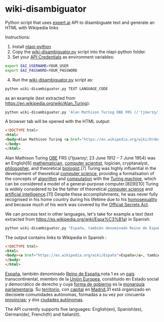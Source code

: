 # wiki-disambiguator
Python script that uses [expert.ai](https://expert.ai) API to disambiguate text and generate an HTML with Wikipedia links

Instructions:
1. Install [nlapi-python](https://github.com/therealexpertai/nlapi-python)
2. Copy the [wiki-disambiguator.py](./wiki-disambiguator.py) script into the nlapi-python folder.
3. Set your [API Credentials](https://developer.expert.ai/ui/login) as environment variables:
  ```bash
  export EAI_USERNAME=YOUR_USER
  export EAI_PASSWORD=YOUR_PASSWORD
  ```
4. Run the [wiki-disambiguator.py](./wiki-disambiguator.py) script as:
  ```bash
  python wiki-disambiguator.py TEXT LANGUAGE_CODE
  ```
  as an example (text extracted from https://en.wikipedia.org/wiki/Alan_Turing):
  ```bash
  python wiki-disambiguator.py 'Alan Mathison Turing OBE FRS (/ˈtjʊərɪŋ/; 23 June 1912 – 7 June 1954) was an English[6] mathematician, computer scientist, logician, cryptanalyst, philosopher, and theoretical biologist.[7] Turing was highly influential in the development of theoretical computer science, providing a formalisation of the concepts of algorithm and computation with the Turing machine, which can be considered a model of a general-purpose computer.[8][9][10] Turing is widely considered to be the father of theoretical computer science and artificial intelligence.[11] Despite these accomplishments, he was never fully recognised in his home country during his lifetime due to his homosexuality and because much of his work was covered by the Official Secrets Act.' 'en'
  ```
  A browser tab will be opened with the HTML output:
  ```html
  <!DOCTYPE html>
  <html>
  <body>Alan Mathison Turing <a href="https://en.wikipedia.org/wiki/Order_of_the_British_Empire">OBE</a> FRS (/ˈtjʊərɪŋ/; 23 June 1912 – 7 June 1954) was an English[6] <a href="https://en.wikipedia.org/wiki/Mathematician">mathematician</a>, <a href="https://en.wikipedia.org/wiki/Computer_scientist">computer scientist</a>, logician, cryptanalyst, <a href="https://en.wikipedia.org/wiki/Philosopher">philosopher</a>, and theoretical <a href="https://en.wikipedia.org/wiki/Biologist">biologist</a>.[7] Turing was highly influential in the development of theoretical <a href="https://en.wikipedia.org/wiki/Computer_science">computer science</a>, providing a formalisation of the concepts of <a href="https://en.wikipedia.org/wiki/Algorithm">algorithm</a> and <a href="https://en.wikipedia.org/wiki/Computation">computation</a> with the <a href="https://en.wikipedia.org/wiki/Turing_machine">Turing machine</a>, which can be considered a model of a general-purpose computer.[8][9][10] Turing is widely considered to be the father of theoretical <a href="https://en.wikipedia.org/wiki/Computer_science">computer science</a> and <a href="https://en.wikipedia.org/wiki/Artificial_intelligence">artificial intelligence</a>.[11] Despite these accomplishments, he was never fully recognised in his home country during his lifetime due to his <a href="https://en.wikipedia.org/wiki/Homosexuality">homosexuality</a> and because much of his work was covered by the <a href="https://en.wikipedia.org/wiki/Official_Secrets_Act">Official Secrets Act</a>.
  </body>
  </html>
  ```
Alan Mathison Turing <a href="https://en.wikipedia.org/wiki/Order_of_the_British_Empire">OBE</a> FRS (/ˈtjʊərɪŋ/; 23 June 1912 – 7 June 1954) was an English[6] <a href="https://en.wikipedia.org/wiki/Mathematician">mathematician</a>, <a href="https://en.wikipedia.org/wiki/Computer_scientist">computer scientist</a>, logician, cryptanalyst, <a href="https://en.wikipedia.org/wiki/Philosopher">philosopher</a>, and theoretical <a href="https://en.wikipedia.org/wiki/Biologist">biologist</a>.[7] Turing was highly influential in the development of theoretical <a href="https://en.wikipedia.org/wiki/Computer_science">computer science</a>, providing a formalisation of the concepts of <a href="https://en.wikipedia.org/wiki/Algorithm">algorithm</a> and <a href="https://en.wikipedia.org/wiki/Computation">computation</a> with the <a href="https://en.wikipedia.org/wiki/Turing_machine">Turing machine</a>, which can be considered a model of a general-purpose computer.[8][9][10] Turing is widely considered to be the father of theoretical <a href="https://en.wikipedia.org/wiki/Computer_science">computer science</a> and <a href="https://en.wikipedia.org/wiki/Artificial_intelligence">artificial intelligence</a>.[11] Despite these accomplishments, he was never fully recognised in his home country during his lifetime due to his <a href="https://en.wikipedia.org/wiki/Homosexuality">homosexuality</a> and because much of his work was covered by the <a href="https://en.wikipedia.org/wiki/Official_Secrets_Act">Official Secrets Act</a>.

We can process text in other languages, let's take for example a text (text extracted from https://es.wikipedia.org/wiki/Espa%C3%B1a) in Spanish:
  ```bash
  python wiki-disambiguator.py "España, también denominado Reino de España,nota 1​ es un país transcontinental, miembro de la Unión Europea, constituido en Estado social y democrático de derecho y cuya forma de gobierno es la monarquía parlamentaria. Su territorio, con capital en Madrid,31​ está organizado en diecisiete comunidades autónomas, formadas a su vez por cincuenta provincias; y dos ciudades autónomas." es
  ```
  The output contains links to Wikipedia in Spanish :
  ```html
  <!DOCTYPE html>
<html>
<body><a href="https://es.wikipedia.org/wiki/España">España</a>, también denominado <a href="https://es.wikipedia.org/wiki/España">Reino de España</a>,nota 1​ es un <a href="https://es.wikipedia.org/wiki/Estado_soberano">país</a> transcontinental, miembro de la <a href="https://es.wikipedia.org/wiki/Unión_Europea">Unión Europea</a>, constituido en Estado social y democrático de derecho y cuya <a href="https://es.wikipedia.org/wiki/Gobierno">forma de gobierno</a> es la <a href="https://es.wikipedia.org/wiki/Monarquía_parlamentaria">monarquía parlamentaria</a>. Su <a href="https://es.wikipedia.org/wiki/Región">territorio</a>, con <a href="https://es.wikipedia.org/wiki/Capital_(política)">capital</a> en <a href="https://es.wikipedia.org/wiki/Madrid">Madrid</a>,31​ está organizado en diecisiete comunidades autónomas, formadas a su vez por cincuenta <a href="https://es.wikipedia.org/wiki/Provincia">provincias</a>; y dos <a href="https://es.wikipedia.org/wiki/Ciudad_autónoma">ciudades autónomas</a>.
</body>
</html>
  ```
  
  <a href="https://es.wikipedia.org/wiki/España">España</a>, también denominado <a href="https://es.wikipedia.org/wiki/España">Reino de España</a>,nota 1​ es un <a href="https://es.wikipedia.org/wiki/Estado_soberano">país</a> transcontinental, miembro de la <a href="https://es.wikipedia.org/wiki/Unión_Europea">Unión Europea</a>, constituido en Estado social y democrático de derecho y cuya <a href="https://es.wikipedia.org/wiki/Gobierno">forma de gobierno</a> es la <a href="https://es.wikipedia.org/wiki/Monarquía_parlamentaria">monarquía parlamentaria</a>. Su <a href="https://es.wikipedia.org/wiki/Región">territorio</a>, con <a href="https://es.wikipedia.org/wiki/Capital_(política)">capital</a> en <a href="https://es.wikipedia.org/wiki/Madrid">Madrid</a>,31​ está organizado en diecisiete comunidades autónomas, formadas a su vez por cincuenta <a href="https://es.wikipedia.org/wiki/Provincia">provincias</a>; y dos <a href="https://es.wikipedia.org/wiki/Ciudad_autónoma">ciudades autónomas</a>.

The API currently supports five languages: English(en), Spanish(es), German(de), French(fr) and Italian(it).
